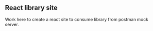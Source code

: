 ## React library site

Work here to create a react site to consume library from postman mock server.